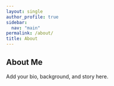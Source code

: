 ```yaml
---
layout: single
author_profile: true
sidebar:
  nav: "main"
permalink: /about/
title: About
---
```


## About Me

Add your bio, background, and story here.

